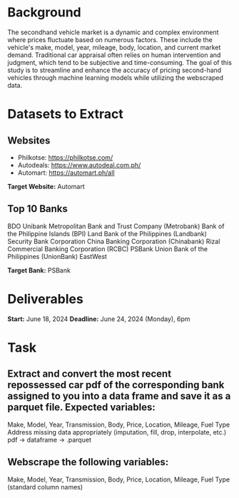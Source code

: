 # Background

The secondhand vehicle market is a dynamic and complex environment where prices fluctuate based on numerous factors. These include the vehicle's make, model, year, mileage, body, location, and current market demand. Traditional car appraisal often relies on human intervention and judgment, which tend to be subjective and time-consuming. The goal of this study is to streamline and enhance the accuracy of pricing second-hand vehicles through machine learning models while utilizing the webscraped data. 

# Datasets to Extract

## Websites

- Philkotse: https://philkotse.com/
- Autodeals: https://www.autodeal.com.ph/
- Automart: https://automart.ph/all

**Target Website:** Automart


## Top 10 Banks

BDO Unibank
Metropolitan Bank and Trust Company (Metrobank)
Bank of the Philippine Islands (BPI) 
Land Bank of the Philippines (Landbank) 
Security Bank Corporation
China Banking Corporation (Chinabank) 
Rizal Commercial Banking Corporation (RCBC) 
PSBank
Union Bank of the Philippines (UnionBank)
EastWest

**Target Bank:** PSBank

# Deliverables
**Start:** June 18, 2024
**Deadline:** June 24, 2024 (Monday), 6pm

# Task
## Extract and convert the most recent repossessed car pdf of the corresponding bank assigned to you into a data frame and save it as a parquet file. Expected variables:
Make, Model, Year, Transmission, Body, Price, Location, Mileage, Fuel Type
Address missing data appropriately (imputation, fill, drop, interpolate, etc.)
pdf -> dataframe -> .parquet

## Webscrape the following variables:
Make, Model, Year, Transmission, Body, Price, Location, Mileage, Fuel Type (standard column names)
